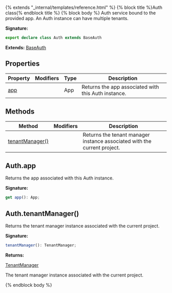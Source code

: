 {% extends "_internal/templates/reference.html" %}
{% block title %}Auth class{% endblock title %}
{% block body %}
Auth service bound to the provided app. An Auth instance can have multiple tenants.

<b>Signature:</b>

```typescript
export declare class Auth extends BaseAuth 
```
<b>Extends:</b> [BaseAuth](./firebase-admin.auth.baseauth.md#baseauth_class)

## Properties

|  Property | Modifiers | Type | Description |
|  --- | --- | --- | --- |
|  [app](./firebase-admin.auth.auth.md#authapp) |  | App | Returns the app associated with this Auth instance. |

## Methods

|  Method | Modifiers | Description |
|  --- | --- | --- |
|  [tenantManager()](./firebase-admin.auth.auth.md#authtenantmanager) |  | Returns the tenant manager instance associated with the current project. |

## Auth.app

Returns the app associated with this Auth instance.

<b>Signature:</b>

```typescript
get app(): App;
```

## Auth.tenantManager()

Returns the tenant manager instance associated with the current project.

<b>Signature:</b>

```typescript
tenantManager(): TenantManager;
```
<b>Returns:</b>

[TenantManager](./firebase-admin.auth.tenantmanager.md#tenantmanager_class)

The tenant manager instance associated with the current project.

{% endblock body %}

